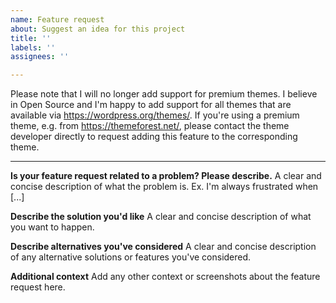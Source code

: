 ```yaml
---
name: Feature request
about: Suggest an idea for this project
title: ''
labels: ''
assignees: ''

---
```


Please note that I will no longer add support for premium themes. I believe in Open Source and I'm happy to add support for all themes that are available via https://wordpress.org/themes/. If you're using a premium theme, e.g. from https://themeforest.net/, please contact the theme developer directly to request adding this feature to the corresponding theme.

---

**Is your feature request related to a problem? Please describe.**
A clear and concise description of what the problem is. Ex. I'm always frustrated when [...]

**Describe the solution you'd like**
A clear and concise description of what you want to happen.

**Describe alternatives you've considered**
A clear and concise description of any alternative solutions or features you've considered.

**Additional context**
Add any other context or screenshots about the feature request here.
